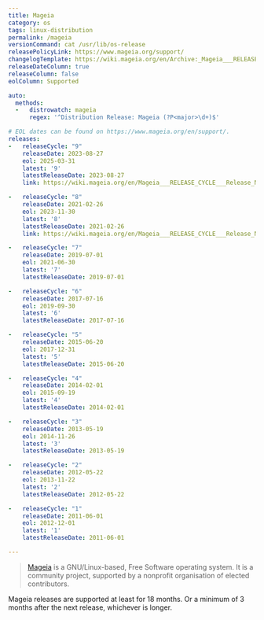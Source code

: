```yaml
---
title: Mageia
category: os
tags: linux-distribution
permalink: /mageia
versionCommand: cat /usr/lib/os-release
releasePolicyLink: https://www.mageia.org/support/
changelogTemplate: https://wiki.mageia.org/en/Archive:_Mageia___RELEASE_CYCLE___Release_Notes
releaseDateColumn: true
releaseColumn: false
eolColumn: Supported

auto:
  methods:
  -   distrowatch: mageia
      regex: '^Distribution Release: Mageia (?P<major>\d+)$'

# EOL dates can be found on https://www.mageia.org/en/support/.
releases:
-   releaseCycle: "9"
    releaseDate: 2023-08-27
    eol: 2025-03-31
    latest: '9'
    latestReleaseDate: 2023-08-27
    link: https://wiki.mageia.org/en/Mageia___RELEASE_CYCLE___Release_Notes

-   releaseCycle: "8"
    releaseDate: 2021-02-26
    eol: 2023-11-30
    latest: '8'
    latestReleaseDate: 2021-02-26
    link: https://wiki.mageia.org/en/Mageia___RELEASE_CYCLE___Release_Notes

-   releaseCycle: "7"
    releaseDate: 2019-07-01
    eol: 2021-06-30
    latest: '7'
    latestReleaseDate: 2019-07-01

-   releaseCycle: "6"
    releaseDate: 2017-07-16
    eol: 2019-09-30
    latest: '6'
    latestReleaseDate: 2017-07-16

-   releaseCycle: "5"
    releaseDate: 2015-06-20
    eol: 2017-12-31
    latest: '5'
    latestReleaseDate: 2015-06-20

-   releaseCycle: "4"
    releaseDate: 2014-02-01
    eol: 2015-09-19
    latest: '4'
    latestReleaseDate: 2014-02-01

-   releaseCycle: "3"
    releaseDate: 2013-05-19
    eol: 2014-11-26
    latest: '3'
    latestReleaseDate: 2013-05-19

-   releaseCycle: "2"
    releaseDate: 2012-05-22
    eol: 2013-11-22
    latest: '2'
    latestReleaseDate: 2012-05-22

-   releaseCycle: "1"
    releaseDate: 2011-06-01
    eol: 2012-12-01
    latest: '1'
    latestReleaseDate: 2011-06-01

---
```


> [Mageia](https://www.mageia.org/) is a GNU/Linux-based, Free Software operating system. It is a
> community project, supported by a nonprofit organisation of elected contributors.

Mageia releases are supported at least for 18 months. Or a minimum of 3 months after the next
release, whichever is longer.
